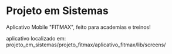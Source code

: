 # Projeto em Sistemas
 Aplicativo Mobile "FITMAX", feito para academias e treinos!
 
 aplicativo localizado em: 
 projeto_em_sistemas/projeto_fitmax/aplicativo_fitmax/lib/screens/
